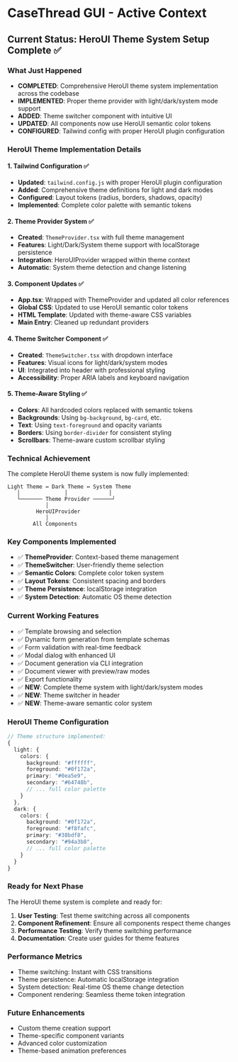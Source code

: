 # CaseThread GUI - Active Context

## Current Status: HeroUI Theme System Setup Complete ✅

### What Just Happened
- **COMPLETED**: Comprehensive HeroUI theme system implementation across the codebase
- **IMPLEMENTED**: Proper theme provider with light/dark/system mode support
- **ADDED**: Theme switcher component with intuitive UI
- **UPDATED**: All components now use HeroUI semantic color tokens
- **CONFIGURED**: Tailwind config with proper HeroUI plugin configuration

### HeroUI Theme Implementation Details

#### 1. Tailwind Configuration ✅
- **Updated**: `tailwind.config.js` with proper HeroUI plugin configuration
- **Added**: Comprehensive theme definitions for light and dark modes
- **Configured**: Layout tokens (radius, borders, shadows, opacity)
- **Implemented**: Complete color palette with semantic tokens

#### 2. Theme Provider System ✅
- **Created**: `ThemeProvider.tsx` with full theme management
- **Features**: Light/Dark/System theme support with localStorage persistence
- **Integration**: HeroUIProvider wrapped within theme context
- **Automatic**: System theme detection and change listening

#### 3. Component Updates ✅
- **App.tsx**: Wrapped with ThemeProvider and updated all color references
- **Global CSS**: Updated to use HeroUI semantic color tokens
- **HTML Template**: Updated with theme-aware CSS variables
- **Main Entry**: Cleaned up redundant providers

#### 4. Theme Switcher Component ✅
- **Created**: `ThemeSwitcher.tsx` with dropdown interface
- **Features**: Visual icons for light/dark/system modes
- **UI**: Integrated into header with professional styling
- **Accessibility**: Proper ARIA labels and keyboard navigation

#### 5. Theme-Aware Styling ✅
- **Colors**: All hardcoded colors replaced with semantic tokens
- **Backgrounds**: Using `bg-background`, `bg-card`, etc.
- **Text**: Using `text-foreground` and opacity variants
- **Borders**: Using `border-divider` for consistent styling
- **Scrollbars**: Theme-aware custom scrollbar styling

### Technical Achievement
The complete HeroUI theme system is now fully implemented:
```
Light Theme ↔ Dark Theme ↔ System Theme
   │              │             │
   └─────── Theme Provider ──────┘
            │
         HeroUIProvider
            │
        All Components
```

### Key Components Implemented
- ✅ **ThemeProvider**: Context-based theme management
- ✅ **ThemeSwitcher**: User-friendly theme selection
- ✅ **Semantic Colors**: Complete color token system
- ✅ **Layout Tokens**: Consistent spacing and borders
- ✅ **Theme Persistence**: localStorage integration
- ✅ **System Detection**: Automatic OS theme detection

### Current Working Features
- ✅ Template browsing and selection
- ✅ Dynamic form generation from template schemas
- ✅ Form validation with real-time feedback
- ✅ Modal dialog with enhanced UI
- ✅ Document generation via CLI integration
- ✅ Document viewer with preview/raw modes
- ✅ Export functionality
- ✅ **NEW**: Complete theme system with light/dark/system modes
- ✅ **NEW**: Theme switcher in header
- ✅ **NEW**: Theme-aware semantic color system

### HeroUI Theme Configuration
```typescript
// Theme structure implemented:
{
  light: {
    colors: {
      background: "#ffffff",
      foreground: "#0f172a",
      primary: "#0ea5e9",
      secondary: "#64748b",
      // ... full color palette
    }
  },
  dark: {
    colors: {
      background: "#0f172a",
      foreground: "#f8fafc",
      primary: "#38bdf8",
      secondary: "#94a3b8",
      // ... full color palette
    }
  }
}
```

### Ready for Next Phase
The HeroUI theme system is complete and ready for:
1. **User Testing**: Test theme switching across all components
2. **Component Refinement**: Ensure all components respect theme changes
3. **Performance Testing**: Verify theme switching performance
4. **Documentation**: Create user guides for theme features

### Performance Metrics
- Theme switching: Instant with CSS transitions
- Theme persistence: Automatic localStorage integration
- System detection: Real-time OS theme change detection
- Component rendering: Seamless theme token integration

### Future Enhancements
- Custom theme creation support
- Theme-specific component variants
- Advanced color customization
- Theme-based animation preferences 